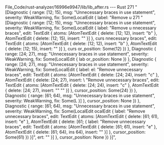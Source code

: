 File_Code/rust-analyzer/16996e9947/lib/lib_after.rs --- Rust
271             "[Diagnostic { range: [12; 15), msg: \"Unnecessary braces in use statement\", severity: WeakWarning, fix: Some(LocalEdit { label: \"Remove u 271             "[Diagnostic { range: [12; 15), msg: \"Unnecessary braces in use statement\", severity: WeakWarning, fix: Some(LocalEdit { label: \"Remove u
    nnecessary braces\", edit: TextEdit { atoms: [AtomTextEdit { delete: [12; 12), insert: \"b\" }, AtomTextEdit { delete: [12; 15), insert: \"\" }] }, curs     nnecessary braces\", edit: TextEdit { atoms: [AtomTextEdit { delete: [12; 12), insert: \"b\" }, AtomTextEdit { delete: [12; 15), insert: \"\" }] }, curs
    or_position: Some(12) }) }, Diagnostic { range: [24; 27), msg: \"Unnecessary braces in use statement\", severity: WeakWarning, fix: Some(LocalEdit { lab     or_position: None }) }, Diagnostic { range: [24; 27), msg: \"Unnecessary braces in use statement\", severity: WeakWarning, fix: Some(LocalEdit { label: 
    el: \"Remove unnecessary braces\", edit: TextEdit { atoms: [AtomTextEdit { delete: [24; 24), insert: \"c\" }, AtomTextEdit { delete: [24; 27), insert: \     \"Remove unnecessary braces\", edit: TextEdit { atoms: [AtomTextEdit { delete: [24; 24), insert: \"c\" }, AtomTextEdit { delete: [24; 27), insert: \"\" 
    "\" }] }, cursor_position: Some(24) }) }, Diagnostic { range: [61; 64), msg: \"Unnecessary braces in use statement\", severity: WeakWarning, fix: Some(L     }] }, cursor_position: None }) }, Diagnostic { range: [61; 64), msg: \"Unnecessary braces in use statement\", severity: WeakWarning, fix: Some(LocalEdit
    ocalEdit { label: \"Remove unnecessary braces\", edit: TextEdit { atoms: [AtomTextEdit { delete: [61; 61), insert: \"e\" }, AtomTextEdit { delete: [61;       { label: \"Remove unnecessary braces\", edit: TextEdit { atoms: [AtomTextEdit { delete: [61; 61), insert: \"e\" }, AtomTextEdit { delete: [61; 64), ins
    64), insert: \"\" }] }, cursor_position: Some(61) }) }]",                                                                                                    ert: \"\" }] }, cursor_position: None }) }]",

